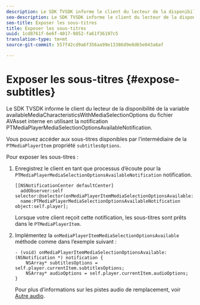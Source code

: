 ```yaml
---
description: Le SDK TVSDK informe le client du lecteur de la disponibilité de la variable availableMediaCharacteristicsWithMediaSelectionOptions du fichier AVAsset interne en utilisant la notification PTMediaPlayerMediaSelectionOptionsAvailableNotification.
seo-description: Le SDK TVSDK informe le client du lecteur de la disponibilité de la variable availableMediaCharacteristicsWithMediaSelectionOptions du fichier AVAsset interne en utilisant la notification PTMediaPlayerMediaSelectionOptionsAvailableNotification.
seo-title: Exposer les sous-titres
title: Exposer les sous-titres
uuid: 1cd8761f-6e6f-4017-9852-fa61f36197c5
translation-type: tm+mt
source-git-commit: 557f42cd9a6f356aa99e13386d9e8d65e043a6af

---
```



# Exposer les sous-titres {#expose-subtitles}

Le SDK TVSDK informe le client du lecteur de la disponibilité de la variable availableMediaCharacteristicsWithMediaSelectionOptions du fichier AVAsset interne en utilisant la notification PTMediaPlayerMediaSelectionOptionsAvailableNotification.

Vous pouvez accéder aux sous-titres disponibles par l’intermédiaire de la `PTMediaPlayerItem` propriété `subtitlesOptions`.

Pour exposer les sous-titres :

1. Enregistrez le client en tant que processus d’écoute pour la `PTMediaPlayerMediaSelectionOptionsAvailableNotification` notification.

   ```
   [[NSNotificationCenter defaultCenter]  
     addObserver:self selector:@selector(onMediaPlayerItemMediaSelectionOptionsAvailable:)  
     name:PTMediaPlayerMediaSelectionOptionsAvailableNotification object:self.player];
   ```

   Lorsque votre client reçoit cette notification, les sous-titres sont prêts dans le `PTMediaPlayerItem`.
1. Implémentez la `onMediaPlayerItemMediaSelectionOptionsAvailable` méthode comme dans l’exemple suivant :

   ```
   - (void) onMediaPlayerItemMediaSelectionOptionsAvailable:(NSNotification *) notification { 
       NSArray* subtitlesOptions = self.player.currentItem.subtitlesOptions; 
       NSArray* audioOptions = self.player.currentItem.audioOptions; 
   }
   ```

   Pour plus d’informations sur les pistes audio de remplacement, voir [Autre audio](../../alternate-audio/ios-3x-alternate-audio.md).